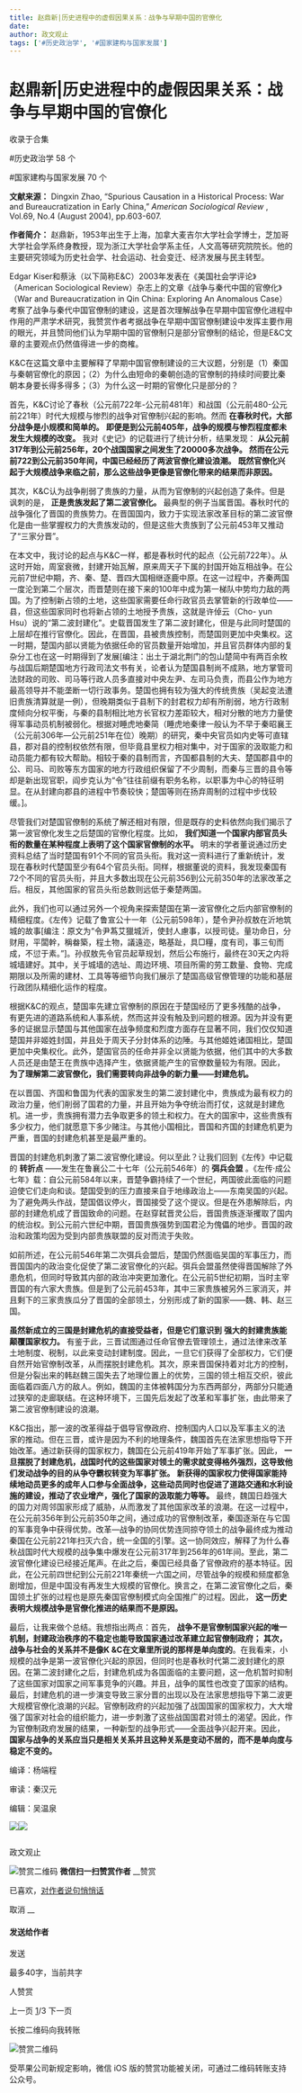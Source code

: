 ```yaml
---
title: 赵鼎新|历史进程中的虚假因果关系：战争与早期中国的官僚化
date: 
author: 政文观止
tags: ['#历史政治学', '#国家建构与国家发展']
---
```

# 赵鼎新|历史进程中的虚假因果关系：战争与早期中国的官僚化


收录于合集

#历史政治学 58 个

#国家建构与国家发展 70 个

**文献来源：** Dingxin Zhao, “Spurious Causation in a Historical Process: War and
Bureaucratization in Early China,” _American Sociological Review_ , Vol.69,
No.4 (August 2004), pp.603-607.

 **作者简介：**
赵鼎新，1953年出生于上海，加拿大麦吉尔大学社会学博士，芝加哥大学社会学系终身教授，现为浙江大学社会学系主任，人文高等研究院院长。他的主要研究领域为历史社会学、社会运动、社会变迁、经济发展与民主转型。

  

  

Edgar Kiser和蔡泳（以下简称E&C）2003年发表在《美国社会学评论》（American Sociological
Review）杂志上的文章《战争与秦代中国的官僚化》（War and Bureaucratization in Qin China: Exploring
An Anomalous
Case）考察了战争与秦代中国官僚制的建设，这是首次理解战争在早期中国官僚化进程中作用的严肃学术研究，我赞赏作者考据战争在早期中国官僚制建设中发挥主要作用的眼光，并且赞同他们认为早期中国的官僚制只是部分官僚制的结论，但是E&C文章的主要观点仍然值得进一步的商榷。

  

K&C在这篇文章中主要解释了早期中国官僚制建设的三大议题，分别是（1）秦国与秦朝官僚化的原因；（2）为什么由短命的秦朝创造的官僚制的持续时间要比秦朝本身要长得多得多；（3）为什么这一时期的官僚化只是部分的？

  

首先，K&C讨论了春秋（公元前722年-公元前481年）和战国（公元前480-公元前221年）时代大规模与惨烈的战争对官僚制兴起的影响。然而
**在春秋时代，大部分战争是小规模和简单的。** **即便是到公元前405年，战争的规模与惨烈程度都未发生大规模的改变。**
我对《史记》的记载进行了统计分析，结果发现： **从公元前317年到公元前256年，20个战国国家之间发生了20000多次战争。**
**然而在公元前722到公元前350年间，中国已经经历了两波官僚化建设浪潮。**
**既然官僚化兴起于大规模战争来临之前，那么这些战争更像是官僚化带来的结果而非原因。**

  

其次，K&C认为战争削弱了贵族的力量，从而为官僚制的兴起创造了条件。但是讽刺的是， **正是贵族发起了第二波官僚化。**
最典型的例子当属晋国。春秋时代的战争强化了晋国的贵族势力。在晋国国内，致力于实现法家改革目标的第二波官僚化是由一些掌握权力的大贵族发动的，但是这些大贵族到了公元前453年又推动了“三家分晋”。

  

在本文中，我讨论的起点与K&C一样，都是春秋时代的起点（公元前722年）。从这时开始，周室衰微，封建开始瓦解，原来周天子下属的封国开始互相战争。在公元前7世纪中期，齐、秦、楚、晋四大国相继逐鹿中原。在这一过程中，齐秦两国一度沦到第二个层次，而晋楚则在接下来的100年中成为第一梯队中势均力敌的两国。为了控制新占领的土地，这些国家需要任命行政官员去掌管新的行政单位——县，但这些国家同时也将新占领的土地授予贵族，这就是许倬云（Cho-
yun
Hsu）说的“第二波封建化”。史载晋国发生了第二波封建化，但是与此同时楚国的上层却在推行官僚化。因此，在晋国，县被贵族控制，而楚国则更加中央集权。这一时期，楚国内部以贤能为依据任命的官员数量开始增加，并且官员群体内部的复杂分工也在这一时期得到了发展[编注：出土于湖北荆门的包山楚简中有两百余枚与战国后期楚国地方行政司法文书有关，论者认为楚国县制尚不成熟，地方掌管司法财政的司败、司马等行政人员多直接对中央左尹、左司马负责，而县公作为地方最高领导并不能垄断一切行政事务。楚国也拥有较为强大的传统贵族（吴起变法遭旧贵族清算就是一例），但晚期类似于县制下的封君权力却有所削弱，地方行政制度倾向分权平衡，与秦的县制相比地方长官权力差距较大，相对分散的地方力量使得军事动员机制被弱化。根据对睡虎地秦简（睡虎地秦律一般认为不早于秦昭襄王（公元前306年—公元前251年在位）晚期）的研究，秦中央官员如内史等可直辖县，郡对县的控制权依然有限，但毕竟县里权力相对集中，对于国家的汲取能力和动员能力都有较大帮助。相较于秦的县制而言，齐国都县制的大夫、楚国郡县中的公、司马、司败等东方国家的地方行政组织保留了不少周制，而秦与三晋的县令等却是新出现官职，阎步克认为“令”往往前缀有职务名称，以职事为中心的特征明显。在从封建向郡县的进程中节奏较快；楚国等则在扬弃周制的过程中步伐较缓。]。

  

尽管我们对楚国官僚制的系统了解还相对有限，但是既存的史料依然向我们揭示了第一波官僚化发生之后楚国的官僚化程度。比如，
**我们知道一个国家内部官员头衔的数量在某种程度上表明了这个国家官僚制的水平。**
明末的学者董说通过历史资料总结了当时楚国有91个不同的官员头衔。我对这一资料进行了重新统计，发现在春秋时代楚国至少有64个官员头衔。同样，根据董说的资料，我发现秦国有72个不同的官员头衔，并且大多数出现在公元前356到公元前350年的法家改革之后。相反，其他国家的官员头衔总数则远低于秦楚两国。

  

此外，我们也可以通过另外一个视角来探索楚国在第一波官僚化之后内部官僚制的精细程度。《左传》记载了鲁宣公十一年（公元前598年），楚令尹孙叔敖在沂地筑城的故事[编注：原文为“令尹蒍艾獵城沂，使封人慮事，以授司徒。量功命日，分财用，平闆幹，稱畚築，程土物，議遠迩，略基趾，具□糧，度有司，事三旬而成，不愆于素。”]。孙叔敖先令官员起草规划，然后公布施行，最终在30天之内将城墙建好。其中，关于城墙的选址、周边环境、项目所需的劳工数量、食物、完成期限以及所需的建材、工具等等细节向我们展示了楚国高级官僚管理的功能和基层行政团队精细化运作的程度。

  

根据K&C的观点，楚国率先建立官僚制的原因在于楚国经历了更多残酷的战争，有更先进的道路系统和人事系统，然而这并没有触及到问题的根源。因为并没有更多的证据显示楚国与其他国家在战争频度和烈度方面存在显著不同，我们仅仅知道楚国并非姬姓封国，并且处于周天子分封体系的边陲。与其他姬姓诸国相比，楚国更加中央集权化。此外，楚国官员的任命并非全以贤能为依据，他们其中的大多数人员还是由楚王在贵族中选择产生，依据贤能产生的官僚数量较为有限。因此，
**为了理解第二波官僚化，我们需要转向非战争的新力量——封建危机。**

  

在以晋国、齐国和鲁国为代表的国家发生的第二波封建化中，贵族成为最有权力的政治力量，他们削弱了国君的力量，并且开始为争夺统治而打仗，这就是封建危机。进一步，贵族拥有潜力去争取更多的领土和权力。在大的国家中，这些贵族有多少权力，他们就愿意下多少赌注。与其他小国相比，晋国和齐国的封建危机更为严重，晋国的封建危机甚至是最严重的。

  

晋国的封建危机刺激了第二波官僚化建设。何以至此？让我们回到《左传》中记载的 **转折点** ——发生在鲁襄公二十七年（公元前546年）的 **弭兵会盟**
。《左传·成公七年》载：自公元前584年以来，晋楚争霸持续了一个世纪，两国彼此面临的问题迫使它们走向和谈。楚国受到的压力直接来自于地缘政治上——东南吴国的兴起。为了避免两头作战，楚国倡议停火，晋国接受了这个提议。但是在外患解除后，内部的封建危机成了晋国致命的问题。在赵穿弑晋灵公后，晋国贵族逐渐攫取了国内的统治权。到公元前六世纪中期，晋国贵族强势到国君沦为傀儡的地步。晋国的政治和政策均因为受到内部贵族联盟的反对而流于失败。

  

如前所述，在公元前546年第二次弭兵会盟后，楚国仍然面临吴国的军事压力，而晋国国内的政治变化促使了第二波官僚化的兴起。弭兵会盟虽然使得晋国解除了外患危机，但同时导致其内部的政治冲突更加激化。在公元前5世纪初期，当时主宰晋国的有六家大贵族。但是到了公元前453年，其中三家贵族被另外三家消灭，并且剩下的三家贵族瓜分了晋国的全部领土，分别形成了新的国家——魏、韩、赵三国。

  

 **虽然新成立的三国是封建危机的直接受益者，但是它们意识到** **强大的封建贵族能颠覆国家权力。**
有鉴于此，三晋试图通过任命官僚去管理领土，通过法律来改革土地制度、税制，以此来变动封建制度。因此，一旦它们获得了全部权力，它们便自然开始官僚制改革，从而摆脱封建危机。其次，原来晋国保持着对北方的控制，但是分裂出来的韩赵魏三国失去了地理位置上的优势，三国的领土相互交织，彼此面临着四面八方的敌人。例如，魏国的主体被韩国分为东西两部分，两部分只能通过狭窄的走廊联结。在这种环境下，三国先后发起了改革和军事扩张，由此带来了第二波官僚制建设的浪潮。

  

K&C指出，那一波的改革得益于倡导官僚政府、控制国内人口以及军事主义的法家的推动。但在三晋，或许是因为不利的地理条件，魏国首先在法家思想指导下开始改革。通过新获得的国家权力，魏国在公元前419年开始了军事扩张。因此，
**一旦摆脱了封建危机，战国时代的这些国家对领土的需求就变得格外强烈，这导致他们发动战争的目的从争夺霸权转变为军事扩张。**
**新获得的国家权力使得国家能持续地动员更多的成年人口参与全面战争，这些动员同时也促进了道路交通和水利设施的建设，推动了农业增产，强化了国家的汲取能力等等。**
最终，魏国日趋强大的国力对周邻国家形成了威胁，从而激发了其他国家改革的浪潮。在这一过程中，在公元前356年到公元前350年之间，通过成功的官僚制改革，秦国逐渐在与它国的军事竞争中获得优势。改革—战争的协同优势连同掠夺领土的战争最终成为推动秦国在公元前221年扫灭六合，统一全国的引擎。这一协同效应，解释了为什么春秋战国时代大规模的战争集中爆发在公元前317年到256年的61年间。至此，第二波官僚化建设已经接近尾声。在此之后，秦国已经具备了官僚政府的基本特征。因此，在公元前四世纪到公元前221年秦统一六国之间，尽管战争的规模和频度都急剧增加，但是中国没有再发生大规模的官僚化。换言之，在第二波官僚化之后，秦国领土扩张的过程也是原先秦国官僚制模式向全国推广的过程。因此，
**这一历史表明大规模战争是官僚化推进的结果而不是原因。**

  

最后，让我来做个总结。我想指出两点：首先， **战争不是官僚制国家兴起的唯一机制，封建政治秩序的不稳定也能导致国家通过改革建立起官僚制政府；**
**其次，战争与社会的关系并不是像K
&C在文章里所说的那样是单向度的**。在我看来，小规模的战争是第一波官僚化兴起的原因，但同时也是春秋时代第二波封建化的原因。在第二波封建化之后，封建危机成为各国面临的主要问题，这一危机暂时抑制了这些国家对国家之间军事竞争的兴趣。并且，战争的属性也改变了国家的结构。最后，封建危机的进一步演变导致三家分晋的出现以及在法家思想指导下第二波更大规模官僚化浪潮的兴起。官僚制政府的兴起加强了战国国家的国家权力，大大增强了国家对社会的组织能力，进一步刺激了这些战国国君对领土的渴望。因此，作为官僚制政府发展的结果，一种新型的战争形式——全面战争兴起开来。因此，
**国家与战争的关系应当只是相关关系并且这种关系是变动不居的，而不是单向度与稳定不变的。**

  

编译：杨端程

审读：秦汉元

编辑：吴温泉

![](/images/409/2.jpeg)![](/images/409/3.jpeg)

  

![]()

政文观止

![赞赏二维码]() **微信扫一扫赞赏作者** __赞赏

已喜欢，[对作者说句悄悄话](javascript:;)

取消 __

#### 发送给作者

发送

最多40字，当前共字

[](javascript:;) 人赞赏

上一页 [1](javascript:;)/3 下一页

长按二维码向我转账

![赞赏二维码]()

受苹果公司新规定影响，微信 iOS 版的赞赏功能被关闭，可通过二维码转账支持公众号。

